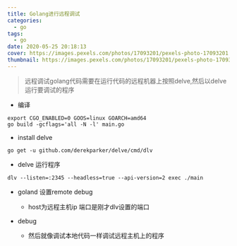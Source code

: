 ```yaml
---
title: Golang进行远程调试
categories:
  - go
tags:
  - go
date: 2020-05-25 20:18:13
cover: https://images.pexels.com/photos/17093201/pexels-photo-17093201.jpeg?auto=compress&cs=tinysrgb&w=1600&lazy=load
thumbnail: https://images.pexels.com/photos/17093201/pexels-photo-17093201.jpeg?auto=compress&cs=tinysrgb&w=1600&lazy=load
---
```


> 远程调试golang代码需要在运行代码的远程机器上按照delve,然后以delve运行要调试的程序

* 编译

```shell
export CGO_ENABLED=0 GOOS=linux GOARCH=amd64
go build -gcflags='all -N -l' main.go
```

<!--more-->

* install delve

```shell
go get -u github.com/derekparker/delve/cmd/dlv
```

* delve 运行程序

```shell
dlv --listen=:2345 --headless=true --api-version=2 exec ./main
```

* goland 设置remote debug
  * host为远程主机ip 端口是刚才dlv设置的端口

* debug
  * 然后就像调试本地代码一样调试远程主机上的程序
